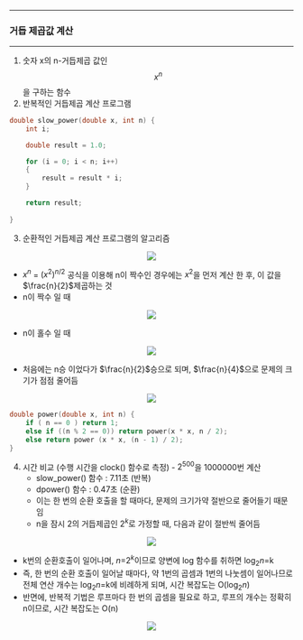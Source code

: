 -----
### 거듭 제곱값 계산
----
1. 숫자 x의 n-거듭제곱 값인 $$x^n$$을 구하는 함수
2. 반복적인 거듭제곱 계산 프로그램
```c
double slow_power(double x, int n) {
    int i;

    double result = 1.0;

    for (i = 0; i < n; i++)
    {
        result = result * i;
    }

    return result;
    
}
```

3. 순환적인 거듭제곱 계산 프로그램의 알고리즘
<div align="center">
<img src="https://github.com/user-attachments/assets/c585f86e-1c9a-41d1-856b-0a72127f136f">
</div>

  - $x^n$ = $(x^2)^{n/2}$ 공식을 이용해 n이 짝수인 경우에는 $x^2$을 먼저 계산 한 후, 이 값을 $\frac{n}{2}$제곱하는 것
  - n이 짝수 일 때
<div align="center">
<img src="https://github.com/user-attachments/assets/fc53fd52-c8d4-4edd-9492-a6e235a8227a">
</div>

  - n이 홀수 일 때
<div align="center">
<img src="https://github.com/user-attachments/assets/7f71a5c0-aae4-41b0-99dc-8e1b9bb0aa89">
</div>

  - 처음에는 n승 이었다가 $\frac{n}{2}$승으로 되며, $\frac{n}{4}$으로 문제의 크기가 점점 줄어듬
<div align="center">
<img src="https://github.com/user-attachments/assets/4f24f050-3b19-41f5-a5b1-3eff94571103">
</div>

```c
double power(double x, int n) {
    if ( n == 0 ) return 1;
    else if ((n % 2 == 0)) return power(x * x, n / 2);
    else return power (x * x, (n - 1) / 2);
}
```

4. 시간 비교 (수행 시간을 clock() 함수로 측정) - $2^500$을 1000000번 계산
   - slow_power() 함수 : 7.11초 (반복)
   - dpower() 함수 : 0.47초 (순환)
   - 이는 한 번의 순환 호출을 할 때마다, 문제의 크기가약 절반으로 줄어들기 때문임
   - n을 잠시 2의 거듭제곱인 $2^k$로 가정할 때, 다음과 같이 절반씩 줄어듬
<div align="center">
<img src="https://github.com/user-attachments/assets/378821df-89bd-4891-847a-2ad4f62f35a1">
</div>

  - k번의 순환호출이 일어나며, $n$=$2^k$이므로 양변에 log 함수를 취하면 $\log_2 n$=k
  - 즉, 한 번의 순환 호출이 일어날 때마다, 약 1번의 곱셈과 1번의 나눗셈이 일어나므로 전체 연산 개수는 $\log_2 n$=k에 비례하게 되며, 시간 복잡도는 O($\log_2 n$)
  - 반면에, 반복적 기법은 루프마다 한 번의 곱셈을 필요로 하고, 루프의 개수는 정확히 n이므로, 시간 복잡도는 O(n)
<div align="center">
<img src="https://github.com/user-attachments/assets/362040d4-857c-4612-93f9-8235d865c8b1">
</div>



